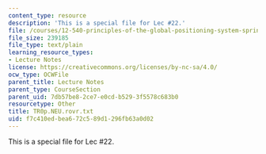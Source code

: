 ```yaml
---
content_type: resource
description: 'This is a special file for Lec #22.'
file: /courses/12-540-principles-of-the-global-positioning-system-spring-2012/f7c410edbea672c589d1296fb63a0d02_TR0p.NEU.rovr.txt
file_size: 239185
file_type: text/plain
learning_resource_types:
- Lecture Notes
license: https://creativecommons.org/licenses/by-nc-sa/4.0/
ocw_type: OCWFile
parent_title: Lecture Notes
parent_type: CourseSection
parent_uid: 7db57be8-2ce7-e0cd-b529-3f5578c683b0
resourcetype: Other
title: TR0p.NEU.rovr.txt
uid: f7c410ed-bea6-72c5-89d1-296fb63a0d02
---
```

This is a special file for Lec #22.